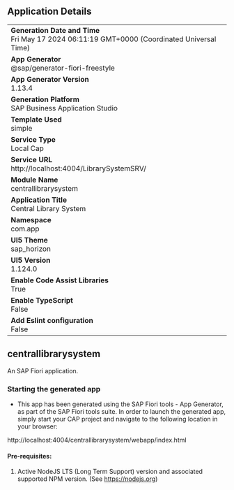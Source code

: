 ## Application Details
|               |
| ------------- |
|**Generation Date and Time**<br>Fri May 17 2024 06:11:19 GMT+0000 (Coordinated Universal Time)|
|**App Generator**<br>@sap/generator-fiori-freestyle|
|**App Generator Version**<br>1.13.4|
|**Generation Platform**<br>SAP Business Application Studio|
|**Template Used**<br>simple|
|**Service Type**<br>Local Cap|
|**Service URL**<br>http://localhost:4004/LibrarySystemSRV/
|**Module Name**<br>centrallibrarysystem|
|**Application Title**<br>Central Library System|
|**Namespace**<br>com.app|
|**UI5 Theme**<br>sap_horizon|
|**UI5 Version**<br>1.124.0|
|**Enable Code Assist Libraries**<br>True|
|**Enable TypeScript**<br>False|
|**Add Eslint configuration**<br>False|

## centrallibrarysystem

An SAP Fiori application.

### Starting the generated app

-   This app has been generated using the SAP Fiori tools - App Generator, as part of the SAP Fiori tools suite.  In order to launch the generated app, simply start your CAP project and navigate to the following location in your browser:

http://localhost:4004/centrallibrarysystem/webapp/index.html

#### Pre-requisites:

1. Active NodeJS LTS (Long Term Support) version and associated supported NPM version.  (See https://nodejs.org)


